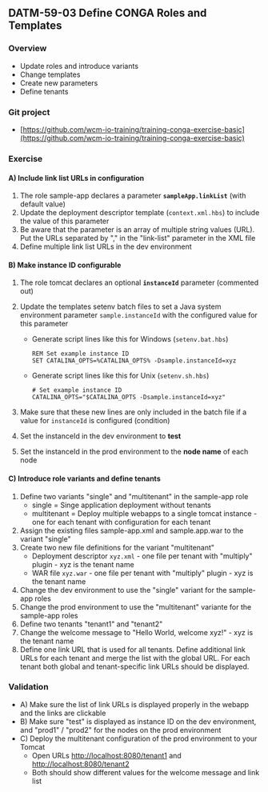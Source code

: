 ## DATM-59-03 Define CONGA Roles and Templates

### Overview

*   Update roles and introduce variants
*   Change templates
*   Create new parameters
*   Define tenants

### Git project

*   [https://github.com/wcm-io-training/training-conga-exercise-basic](https://github.com/wcm-io-training/training-conga-exercise-basic)

### Exercise

#### A) Include link list URLs in configuration

1.  The role sample-app declares a parameter **`sampleApp.linkList`** (with default value)
2.  Update the deployment descriptor template (`context.xml.hbs`) to include the value of this parameter
3.  Be aware that the parameter is an array of multiple string values (URL). Put the URLs separated by "," in the "link-list" parameter in the XML file
4.  Define multiple link list URLs in the dev environment

#### B) Make instance ID configurable

1.  The role tomcat declares an optional **`instanceId`** parameter (commented out)
2.  Update the templates setenv batch files to set a Java system environment parameter `sample.instanceId` with the configured value for this parameter
    *   Generate script lines like this for Windows (`setenv.bat.hbs`)

        ```
        REM Set example instance ID
        SET CATALINA_OPTS=%CATALINA_OPTS% -Dsample.instanceId=xyz
        ```

    *   Generate script lines like this for Unix (`setenv.sh.hbs`)

        ```
        # Set example instance ID
        CATALINA_OPTS="$CATALINA_OPTS -Dsample.instanceId=xyz"
        ```

3.  Make sure that these new lines are only included in the batch file if a value for `instanceId` is configured (condition)
4.  Set the instanceId in the dev environment to **test**
5.  Set the instanceId in the prod environment to the **node name** of each node

#### C) Introduce role variants and define tenants

1.  Define two variants "single" and "multitenant" in the sample-app role
    *   single = Singe application deployment without tenants
    *   multitenant = Deploy multiple webapps to a single tomcat instance - one for each tenant with configuration for each tenant
2.  Assign the existing files sample-app.xml and sample.app.war to the variant "single"
3.  Create two new file definitions for the variant "multitenant"
    *   Deployment descriptor `xyz.xml` - one file per tenant with "multiply" plugin - xyz is the tenant name
    *   WAR file `xyz.war` - one file per tenant with "multiply" plugin - xyz is the tenant name
4.  Change the dev environment to use the "single" variant for the sample-app roles
5.  Change the prod environment to use the "multitenant" variante for the sample-app roles
6.  Define two tenants "tenant1" and "tenant2"
7.  Change the welcome message to "Hello World, welcome xyz!" - xyz is the tenant name
8.  Define one link URL that is used for all tenants. Define additional link URLs for each tenant and merge the list with the global URL. For each tenant both global and tenant-specific link URLs should be displayed.

### Validation

*   A) Make sure the list of link URLs is displayed properly in the webapp and the links are clickable
*   B) Make sure "test" is displayed as instance ID on the dev environment, and "prod1" / "prod2" for the nodes on the prod environment
*   C) Deploy the multitenant configuration of the prod environment to your Tomcat
    *   Open URLs [http://localhost:8080/tenant1](http://localhost:8080/tenant1) and [http://localhost:8080/tenant2](http://localhost:8080/tenant2)
    *   Both should show different values for the welcome message and link list
